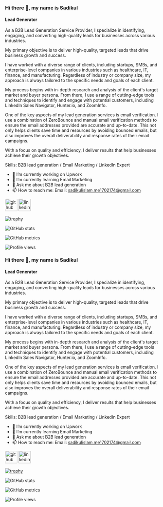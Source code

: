 ### Hi there 👋, my name is Sadikul
#### Lead Generator
As a B2B Lead Generation Service Provider, I specialize in identifying, engaging, and converting high-quality leads for businesses across various industries.

My primary objective is to deliver high-quality, targeted leads that drive business growth and success.

I have worked with a diverse range of clients, including startups, SMBs, and enterprise-level companies in various industries such as healthcare, IT, finance, and manufacturing. Regardless of industry or company size, my approach is always tailored to the specific needs and goals of each client.

My process begins with in-depth research and analysis of the client's target market and buyer persona. From there, I use a range of cutting-edge tools and techniques to identify and engage with potential customers, including LinkedIn Sales Navigator, Hunter.io, and ZoomInfo.

One of the key aspects of my lead generation services is email verification. I use a combination of ZeroBounce and manual email verification methods to ensure the email addresses provided are accurate and up-to-date. This not only helps clients save time and resources by avoiding bounced emails, but also improves the overall deliverability and response rates of their email campaigns.

With a focus on quality and efficiency, I deliver results that help businesses achieve their growth objectives.

Skills: B2B lead generation / Email Marketing / LinkedIn Expert

- 🔭 I’m currently working on Upwork 
- 🌱 I’m currently learning Email Marketing 
- 💬 Ask me about B2B lead generation 
- 📫 How to reach me: Email: sadikulislam.me1702174@gmail.com 


[<img src='https://cdn.jsdelivr.net/npm/simple-icons@3.0.1/icons/github.svg' alt='github' height='40'>](https://github.com/sadik174)  [<img src='https://cdn.jsdelivr.net/npm/simple-icons@3.0.1/icons/linkedin.svg' alt='linkedin' height='40'>](https://www.linkedin.com/in/Sadikul-Islam/)  

[![trophy](https://github-profile-trophy.vercel.app/?username=sadik174)](https://github.com/ryo-ma/github-profile-trophy)

![GitHub stats](https://github-readme-stats.vercel.app/api?username=sadik174&show_icons=true)  

![GitHub metrics](https://metrics.lecoq.io/sadik174)  

![Profile views](https://gpvc.arturio.dev/sadik174)  
### Hi there 👋, my name is Sadikul
#### Lead Generator
As a B2B Lead Generation Service Provider, I specialize in identifying, engaging, and converting high-quality leads for businesses across various industries.

My primary objective is to deliver high-quality, targeted leads that drive business growth and success.

I have worked with a diverse range of clients, including startups, SMBs, and enterprise-level companies in various industries such as healthcare, IT, finance, and manufacturing. Regardless of industry or company size, my approach is always tailored to the specific needs and goals of each client.

My process begins with in-depth research and analysis of the client's target market and buyer persona. From there, I use a range of cutting-edge tools and techniques to identify and engage with potential customers, including LinkedIn Sales Navigator, Hunter.io, and ZoomInfo.

One of the key aspects of my lead generation services is email verification. I use a combination of ZeroBounce and manual email verification methods to ensure the email addresses provided are accurate and up-to-date. This not only helps clients save time and resources by avoiding bounced emails, but also improves the overall deliverability and response rates of their email campaigns.

With a focus on quality and efficiency, I deliver results that help businesses achieve their growth objectives.

Skills: B2B lead generation / Email Marketing / LinkedIn Expert

- 🔭 I’m currently working on Upwork 
- 🌱 I’m currently learning Email Marketing 
- 💬 Ask me about B2B lead generation 
- 📫 How to reach me: Email: sadikulislam.me1702174@gmail.com 


[<img src='https://cdn.jsdelivr.net/npm/simple-icons@3.0.1/icons/github.svg' alt='github' height='40'>](https://github.com/sadik174)  [<img src='https://cdn.jsdelivr.net/npm/simple-icons@3.0.1/icons/linkedin.svg' alt='linkedin' height='40'>](https://www.linkedin.com/in/Sadikul-Islam/)  

[![trophy](https://github-profile-trophy.vercel.app/?username=sadik174)](https://github.com/ryo-ma/github-profile-trophy)

![GitHub stats](https://github-readme-stats.vercel.app/api?username=sadik174&show_icons=true)  

![GitHub metrics](https://metrics.lecoq.io/sadik174)  

![Profile views](https://gpvc.arturio.dev/sadik174)  

